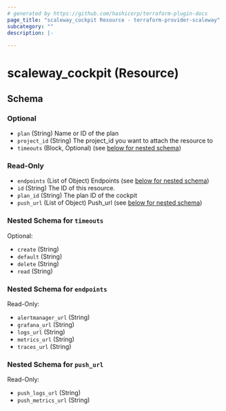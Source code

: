 ```yaml
---
# generated by https://github.com/hashicorp/terraform-plugin-docs
page_title: "scaleway_cockpit Resource - terraform-provider-scaleway"
subcategory: ""
description: |-
  
---
```


# scaleway_cockpit (Resource)





<!-- schema generated by tfplugindocs -->
## Schema

### Optional

- `plan` (String) Name or ID of the plan
- `project_id` (String) The project_id you want to attach the resource to
- `timeouts` (Block, Optional) (see [below for nested schema](#nestedblock--timeouts))

### Read-Only

- `endpoints` (List of Object) Endpoints (see [below for nested schema](#nestedatt--endpoints))
- `id` (String) The ID of this resource.
- `plan_id` (String) The plan ID of the cockpit
- `push_url` (List of Object) Push_url (see [below for nested schema](#nestedatt--push_url))

<a id="nestedblock--timeouts"></a>
### Nested Schema for `timeouts`

Optional:

- `create` (String)
- `default` (String)
- `delete` (String)
- `read` (String)


<a id="nestedatt--endpoints"></a>
### Nested Schema for `endpoints`

Read-Only:

- `alertmanager_url` (String)
- `grafana_url` (String)
- `logs_url` (String)
- `metrics_url` (String)
- `traces_url` (String)


<a id="nestedatt--push_url"></a>
### Nested Schema for `push_url`

Read-Only:

- `push_logs_url` (String)
- `push_metrics_url` (String)
